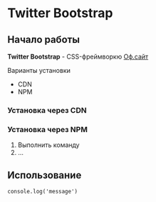 # Twitter Bootstrap

## Начало работы
**Twitter Bootstrap** - CSS-фреймворкю [Оф.сайт](https://getbootstrap.com)


Варианты установки
* CDN
* NPM

### Установка через CDN

### Установка через NPM

1. Выполнить команду
1. ...

## Использование

``` jacascript
console.log('message')
```

